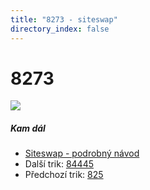 ```yaml
---
title: "8273 - siteswap"
directory_index: false
---
```


# 8273

![](/animace/siteswap/8273.gif)

##### Kam dál

- [Siteswap - podrobný návod](/siteswap.html "Podrobné vysvětlení siteswapů..")
- Další trik: [84445](84445.html "Siteswap 84445")
- Předchozí trik: [825](825.html "Siteswap 825")

